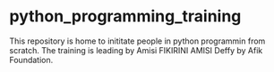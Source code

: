# python_programming_training
This repository is home to inititate people in python programmin from scratch. The training is leading by Amisi FIKIRINI AMISI Deffy by Afik Foundation.
